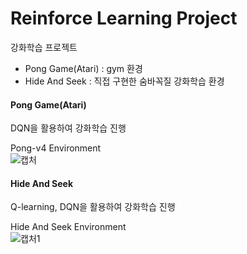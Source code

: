 # Reinforce Learning Project
강화학습 프로젝트
- Pong Game(Atari) : gym 환경
- Hide And Seek : 직접 구현한 숨바꼭질 강화학습 환경

#### Pong Game(Atari)
DQN을 활용하여 강화학습 진행

Pong-v4 Environment  
![캡처](https://github.com/yhj0329/reinforce_project/assets/102153681/9451d51c-16b3-427a-9782-4711b37bf599)

#### Hide And Seek
Q-learning, DQN을 활용하여 강화학습 진행

Hide And Seek Environment  
![캡처1](https://github.com/yhj0329/reinforce_project/assets/102153681/b17d9b3d-6a0c-4724-9866-f0d24a2d0074)
